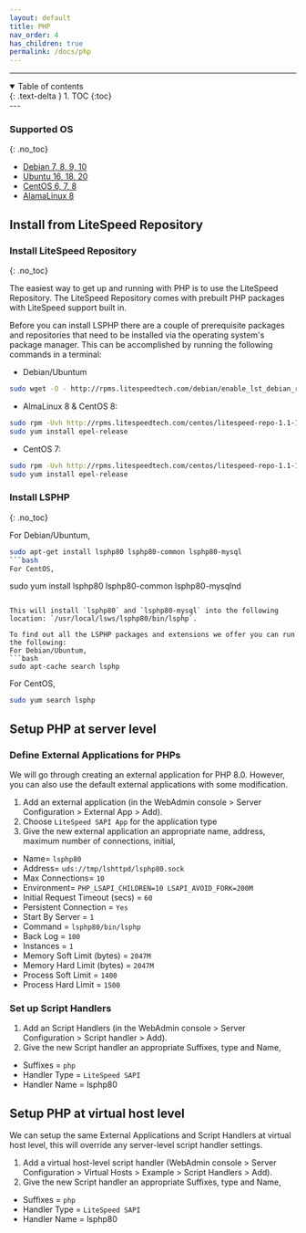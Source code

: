 ```yaml
---
layout: default
title: PHP
nav_order: 4
has_children: true
permalink: /docs/php
---
```


---
<details open markdown="block">
  <summary>
    Table of contents
  </summary>
  {: .text-delta }
1. TOC
{:toc}

</details>
---

### Supported OS 
{: .no_toc}
- [Debian 7, 8, 9, 10](https://www.debian.org/distrib/)
- [Ubuntu 16, 18, 20](https://www.ubuntu.com/download)
- [CentOS 6, 7, 8](https://www.centos.org/download/)
- [AlamaLinux 8](https://mirrors.almalinux.org/isos.html)


## Install from LiteSpeed Repository

### Install LiteSpeed Repository
{: .no_toc}

The easiest way to get up and running with PHP is to use the LiteSpeed Repository. The LiteSpeed Repository comes with prebuilt PHP packages with LiteSpeed support built in.

Before you can install LSPHP there are a couple of prerequisite packages and repositories that need to be installed via the operating system's package manager. This can be accomplished by running the following commands in a terminal:

- Debian/Ubuntum
```bash
sudo wget -O - http://rpms.litespeedtech.com/debian/enable_lst_debian_repo.sh | sudo bash
```
- AlmaLinux 8 & CentOS 8:
```bash
sudo rpm -Uvh http://rpms.litespeedtech.com/centos/litespeed-repo-1.1-1.el8.noarch.rpm
sudo yum install epel-release
```
- CentOS 7:
```bash
sudo rpm -Uvh http://rpms.litespeedtech.com/centos/litespeed-repo-1.1-1.el7.noarch.rpm
sudo yum install epel-release
```

### Install LSPHP
{: .no_toc}

For Debian/Ubuntum,
```bash
sudo apt-get install lsphp80 lsphp80-common lsphp80-mysql
```bash
For CentOS,
```
sudo yum install lsphp80 lsphp80-common lsphp80-mysqlnd
```

This will install `lsphp80` and `lsphp80-mysql` into the following location: `/usr/local/lsws/lsphp80/bin/lsphp`.

To find out all the LSPHP packages and extensions we offer you can run the following:
For Debian/Ubuntum,
```bash
sudo apt-cache search lsphp
```
For CentOS,
```bash
sudo yum search lsphp
```

## Setup PHP at server level
### Define External Applications for PHPs
We will go through creating an external application for PHP 8.0. However, you can also use the default external applications with some modification. 
1. Add an external application (in the WebAdmin console > Server Configuration > External App > Add).
2. Choose `LiteSpeed SAPI App` for the application type
3. Give the new external application an appropriate name, address, maximum number of connections, initial,
  - Name= `lsphp80`
  - Address= `uds://tmp/lshttpd/lsphp80.sock`
  - Max Connections= `10`
  - Environment= ```PHP_LSAPI_CHILDREN=10
             LSAPI_AVOID_FORK=200M```
  - Initial Request Timeout (secs) = `60`
  - Persistent Connection = `Yes`
  - Start By Server = `1` 
  - Command = `lsphp80/bin/lsphp`
  - Back Log = `100`
  - Instances = `1`
  - Memory Soft Limit (bytes) = `2047M`
  - Memory Hard Limit (bytes) = `2047M`
  - Process Soft Limit = `1400`
  - Process Hard Limit = `1500`

### Set up Script Handlers 
1. Add an Script Handlers  (in the WebAdmin console > Server Configuration > Script handler > Add).
2. Give the new Script handler an appropriate Suffixes, type and Name,
  - Suffixes = `php`
  - Handler Type = `LiteSpeed SAPI`
  - Handler Name = lsphp80

## Setup PHP at virtual host level 
We can setup the same External Applications and Script Handlers at virtual host level, this will override any server-level script handler settings. 
1. Add a virtual host-level script handler (WebAdmin console > Server Configuration > Virtual Hosts > Example > Script Handlers > Add).
2. Give the new Script handler an appropriate Suffixes, type and Name,
  - Suffixes = `php`
  - Handler Type = `LiteSpeed SAPI`
  - Handler Name = lsphp80
